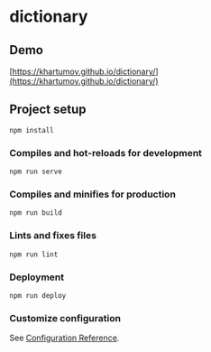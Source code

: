 # dictionary

## Demo
[https://khartumov.github.io/dictionary/](https://khartumov.github.io/dictionary/)

## Project setup
```
npm install
```

### Compiles and hot-reloads for development
```
npm run serve
```

### Compiles and minifies for production
```
npm run build
```

### Lints and fixes files
```
npm run lint
```

### Deployment
```
npm run deploy
```

### Customize configuration
See [Configuration Reference](https://cli.vuejs.org/config/).

